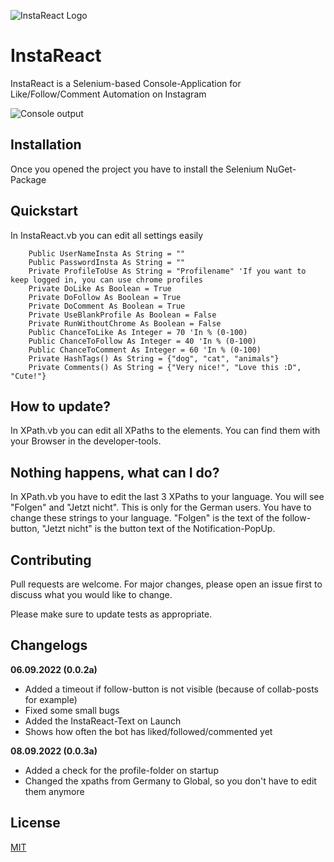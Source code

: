 ![InstaReact Logo](https://i.imgur.com/PkR2Zdy.png "InstaReact Logo")

# InstaReact
InstaReact is a Selenium-based Console-Application for Like/Follow/Comment Automation on Instagram      

![Console output](https://i.imgur.com/6xNXnNs.png "Console output")

## Installation

Once you opened the project you have to install the Selenium NuGet-Package

## Quickstart

In InstaReact.vb you can edit all settings easily

```vb.net
    Public UserNameInsta As String = ""
    Public PasswordInsta As String = ""
    Private ProfileToUse As String = "Profilename" 'If you want to keep logged in, you can use chrome profiles
    Private DoLike As Boolean = True 
    Private DoFollow As Boolean = True
    Private DoComment As Boolean = True
    Private UseBlankProfile As Boolean = False 
    Private RunWithoutChrome As Boolean = False
    Public ChanceToLike As Integer = 70 'In % (0-100)
    Public ChanceToFollow As Integer = 40 'In % (0-100)
    Public ChanceToComment As Integer = 60 'In % (0-100)
    Private HashTags() As String = {"dog", "cat", "animals"}
    Private Comments() As String = {"Very nice!", "Love this :D", "Cute!"}
```

## How to update?

In XPath.vb you can edit all XPaths to the elements. You can find them with your Browser in the developer-tools.

## Nothing happens, what can I do?

In XPath.vb you have to edit the last 3 XPaths to your language. You will see "Folgen" and "Jetzt nicht". 
This is only for the German users. You have to change these strings to your language. "Folgen" is the text of the follow-button,
"Jetzt nicht" is the button text of the Notification-PopUp.

## Contributing
Pull requests are welcome. For major changes, please open an issue first to discuss what you would like to change.

Please make sure to update tests as appropriate.

## Changelogs

**06.09.2022 (0.0.2a)**
- Added a timeout if follow-button is not visible (because of collab-posts for example)
- Fixed some small bugs
- Added the InstaReact-Text on Launch
- Shows how often the bot has liked/followed/commented yet

**08.09.2022 (0.0.3a)**
- Added a check for the profile-folder on startup
- Changed the xpaths from Germany to Global, so you don't have to edit them anymore

## License
[MIT](https://choosealicense.com/licenses/mit/)
